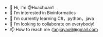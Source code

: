 - 👋 Hi, I’m @Huachuan1
- 👀 I’m interested in Bioinformatics
- 🌱 I’m currently learning C#，python，java
- 💞️ I’m looking to collaborate on everybody!
- 📫 How to reach me :fanjiayao6@gmail.com

<!---
Huachuan1/Huachuan1 is a ✨ special ✨ repository because its `README.md` (this file) appears on your GitHub profile.
You can click the Preview link to take a look at your changes.
--->
